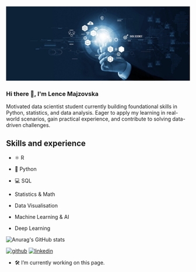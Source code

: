 ![Data Scientist student](https://github.com/lencemajzovska/lencemajzovska/blob/main/1678727160674.jpg)

### Hi there 👋, I'm Lence Majzovska
Motivated data scientist student currently building foundational skills in Python, statistics, and data analysis. 
Eager to apply my learning in real-world scenarios, gain practical experience, and contribute to solving data-driven challenges.

## Skills and experience
* ⚛️ R
* 🐍 Python
* 💻 SQL 

* Statistics & Math
* Data Visualisation
* Machine Learning & AI
* Deep Learning

 
 

![Anurag's GitHub stats](https://github-readme-stats.vercel.app/api?username=lencemajzovska&show_icons=true&theme=transparent)

[<img src='https://cdn.jsdelivr.net/npm/simple-icons@3.0.1/icons/github.svg' alt='github' height='40'>](https://github.com/lencemajzovska)  [<img src='https://cdn.jsdelivr.net/npm/simple-icons@3.0.1/icons/linkedin.svg' alt='linkedin' height='40'>](https://www.linkedin.com/in/www.linkedin.com/in/lence-majzovska-9837702a7/)  

- 🛠️ I’m currently working on this page.




